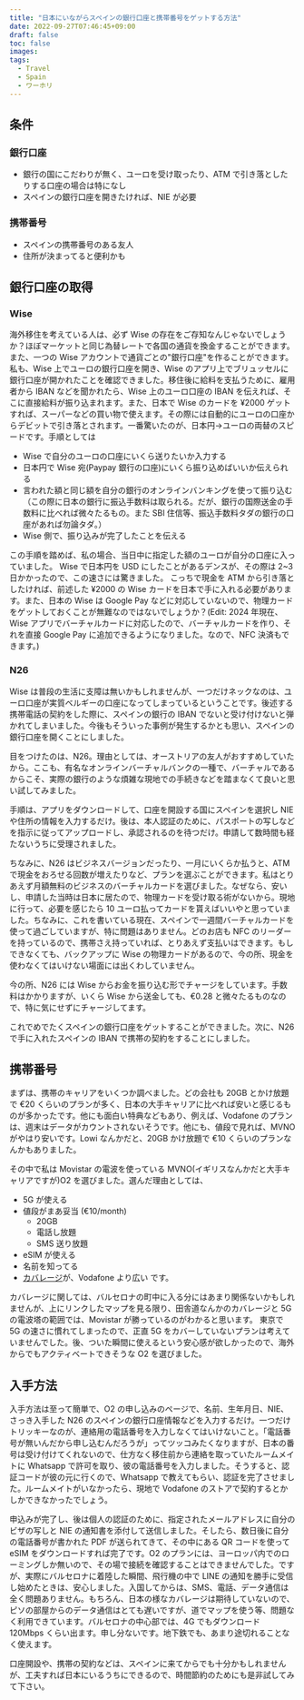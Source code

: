 ```yaml
---
title: "日本にいながらスペインの銀行口座と携帯番号をゲットする方法"
date: 2022-09-27T07:46:45+09:00
draft: false
toc: false
images:
tags:
  - Travel
  - Spain
  - ワーホリ
---
```


## 条件

### 銀行口座

- 銀行の国にこだわりが無く、ユーロを受け取ったり、ATM で引き落としたりする口座の場合は特になし
- スペインの銀行口座を開きたければ、NIE が必要

### 携帯番号

- スペインの携帯番号のある友人
- 住所が決まってると便利かも

## 銀行口座の取得

### Wise

海外移住を考えている人は、必ず Wise の存在をご存知なんじゃないでしょうか？ほぼマーケットと同じ為替レートで各国の通貨を換金することができます。また、一つの Wise アカウントで通貨ごとの"銀行口座"を作ることができます。私も、Wise 上でユーロの銀行口座を開き、Wise のアプリ上でブリュッセルに銀行口座が開かれたことを確認できました。移住後に給料を支払うために、雇用者から IBAN などを聞かれたら、Wise 上のユーロ口座の IBAN を伝えれば、そこに直接給料が振り込まれます。また、日本で Wise のカードを ¥2000 ゲットすれば、スーパーなどの買い物で使えます。その際には自動的にユーロの口座からデビットで引き落とされます。一番驚いたのが、日本円->ユーロの両替のスピードです。手順としては

- Wise で自分のユーロの口座にいくら送りたいか入力する
- 日本円で Wise 宛(Paypay 銀行の口座)にいくら振り込めばいいか伝えられる
- 言われた額と同じ額を自分の銀行のオンラインバンキングを使って振り込む（この際に日本の銀行に振込手数料は取られる。だが、銀行の国際送金の手数料に比べれば微々たるもの。また SBI 住信等、振込手数料タダの銀行の口座があれば勿論タダ。）
- Wise 側で、振り込みが完了したことを伝える

この手順を踏めば、私の場合、当日中に指定した額のユーロが自分の口座に入っていました。 Wise で日本円を USD にしたことがあるデンスが、その際は 2~3 日かかったので、この速さには驚きました。
こっちで現金を ATM から引き落としたければ、前述した ¥2000 の Wise カードを日本で手に入れる必要があります。また、日本の Wise は Google Pay などに対応していないので、物理カードをゲットしておくことが無難なのではないでしょうか？(Edit: 2024 年現在、Wise アプリでバーチャルカードに対応したので、バーチャルカードを作り、それを直接 Google Pay に追加できるようになりました。なので、NFC 決済もできます。)

### N26

Wise は普段の生活に支障は無いかもしれませんが、一つだけネックなのは、ユーロ口座が実質ベルギーの口座になってしまっているということです。後述する携帯電話の契約をした際に、スペインの銀行の IBAN でないと受け付けないと弾かれてしまいました。今後もそういった事例が発生するかとも思い、スペインの銀行口座を開くことにしました。

目をつけたのは、N26。理由としては、オーストリアの友人がおすすめしていたから。ここも、有名なオンラインバーチャルバンクの一種で、バーチャルであるからこそ、実際の銀行のような煩雑な現地での手続きなどを踏まなくて良いと思い試してみました。

手順は、アプリをダウンロードして、口座を開設する国にスペインを選択し NIE や住所の情報を入力するだけ。後は、本人認証のために、パスポートの写しなどを指示に従ってアップロードし、承認されるのを待つだけ。申請して数時間も経たないうちに受理されました。

ちなみに、N26 はビジネスバージョンだったり、一月にいくらか払うと、ATM で現金をおろせる回数が増えたりなど、プランを選ぶことができます。私はとりあえず月額無料のビジネスのバーチャルカードを選びました。なぜなら、安いし、申請した当時は日本に居たので、物理カードを受け取る術がないから。現地に行って、必要を感じたら 10 ユーロ払ってカードを貰えばいいやと思っていました。ちなみに、これを書いている現在、スペインで一週間バーチャルカードを使って過ごしていますが、特に問題はありません。どのお店も NFC のリーダーを持っているので、携帯さえ持っていれば、とりあえず支払いはできます。もしできなくても、バックアップに Wise の物理カードがあるので、今の所、現金を使わなくてはいけない場面には出くわしていません。

今の所、N26 には Wise からお金を振り込む形でチャージをしています。手数料はかかりますが、いくら Wise から送金しても、€0.28 と微々たるものなので、特に気にせずにチャージしてます。

これでめでたくスペインの銀行口座をゲットすることができました。次に、N26 で手に入れたスペインの IBAN で携帯の契約をすることにしました。

## 携帯番号

まずは、携帯のキャリアをいくつか調べました。どの会社も 20GB とかけ放題で €20 くらいのプランが多く、日本の大手キャリアに比べれば安いと感じるものが多かったです。他にも面白い特典などもあり、例えば、Vodafone のプランは、週末はデータがカウントされないそうです。他にも、値段で見れば、MVNO がやはり安いです。Lowi なんかだと、20GB かけ放題で €10 くらいのプランなんかもありました。

その中で私は Movistar の電波を使っている MVNO(イギリスなんかだと大手キャリアですが)O2 を選びました。選んだ理由としては、

- 5G が使える
- 値段がまあ妥当 (€10/month)
  - 20GB
  - 電話し放題
  - SMS 送り放題
- eSIM が使える
- 名前を知ってる
- [カバレージ](https://www.nperf.com/en/map/ES/-/168910.Movistar-Movil/signal/?ll=39.143907559644944&lg=-1.813774108886719&zoom=6)が、Vodafone より広い
  です。

カバレージに関しては、バルセロナの町中に入る分にはあまり関係ないかもしれませんが、上にリンクしたマップを見る限り、田舎道なんかのカバレージと 5G の電波塔の範囲では、Movistar が勝っているのがわかると思います。
東京で 5G の速さに慣れてしまったので、正直 5G をカバーしていないプランは考えていませんでした。後、ついた瞬間に使えるという安心感が欲しかったので、海外からでもアクティベートできそうな O2 を選びました。

## 入手方法

入手方法は至って簡単で、O2 の申し込みのページで、名前、生年月日、NIE、さっき入手した N26 のスペインの銀行口座情報などを入力するだけ。一つだけトリッキーなのが、連絡用の電話番号を入力しなくてはいけないこと。「電話番号が無いんだから申し込むんだろうが」ってツッコみたくなりますが、日本の番号は受け付けてくれないので、仕方なく移住前から連絡を取っていたルームメイトに Whatsapp で許可を取り、彼の電話番号を入力しました。そうすると、認証コードが彼の元に行くので、Whatsapp で教えてもらい、認証を完了させました。ルームメイトがいなかったら、現地で Vodafone のストアで契約するとかしかできなかったでしょう。

申込みが完了し、後は個人の認証のために、指定されたメールアドレスに自分のビザの写しと NIE の通知書を添付して送信しました。そしたら、数日後に自分の電話番号が書かれた PDF が送られてきて、その中にある QR コードを使って eSIM をダウンロードすれば完了です。O2 のプランには、ヨーロッパ内でのローミングしか無いので、その場で接続を確認することはできませんでした。ですが、実際にバルセロナに着陸した瞬間、飛行機の中で LINE の通知を勝手に受信し始めたときは、安心しました。入国してからは、SMS、電話、データ通信は全く問題ありません。もちろん、日本の様なカバレージは期待していないので、ピソの部屋からのデータ通信はとても遅いですが、道でマップを使う等、問題なく利用できています。バルセロナの中心部では、4G でもダウンロード 120Mbps くらい出ます。申し分ないです。地下鉄でも、あまり途切れることなく使えます。

口座開設や、携帯の契約などは、スペインに来てからでも十分かもしれませんが、工夫すれば日本にいるうちにできるので、時間節約のためにも是非試してみて下さい。
